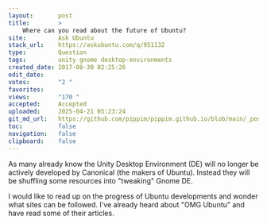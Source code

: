 ```yaml
---
layout:       post
title:        >
    Where can you read about the future of Ubuntu?
site:         Ask Ubuntu
stack_url:    https://askubuntu.com/q/951132
type:         Question
tags:         unity gnome desktop-environments
created_date: 2017-08-30 02:25:26
edit_date:    
votes:        "2 "
favorites:    
views:        "170 "
accepted:     Accepted
uploaded:     2025-04-21 05:23:24
git_md_url:   https://github.com/pippim/pippim.github.io/blob/main/_posts/2017/2017-08-30-Where-can-you-read-about-the-future-of-Ubuntu_.md
toc:          false
navigation:   false
clipboard:    false
---
```


As many already know the Unity Desktop Environment (DE) will no longer be actively developed by Canonical (the makers of Ubuntu). Instead they will be shuffling some resources into "tweaking" Gnome DE.

I would like to read up on the progress of Ubuntu developments and wonder what sites can be followed. I've already heard about "OMG Ubuntu" and have read some of their articles.
